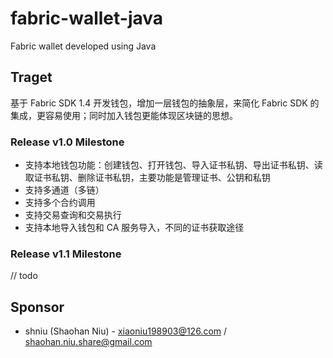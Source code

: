 # fabric-wallet-java
Fabric wallet developed using Java

## Traget

基于 Fabric SDK 1.4 开发钱包，增加一层钱包的抽象层，来简化 Fabric SDK 的集成，更容易使用；同时加入钱包更能体现区块链的思想。

### Release v1.0 Milestone

- 支持本地钱包功能：创建钱包、打开钱包、导入证书私钥、导出证书私钥、读取证书私钥、删除证书私钥，主要功能是管理证书、公钥和私钥
- 支持多通道（多链）
- 支持多个合约调用
- 支持交易查询和交易执行
- 支持本地导入钱包和 CA 服务导入，不同的证书获取途径

### Release v1.1 Milestone

// todo

## Sponsor

- shniu (Shaohan Niu) - xiaoniu198903@126.com / shaohan.niu.share@gmail.com
